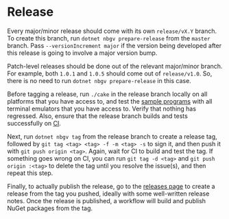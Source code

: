 # Release

Every major/minor release should come with its own `release/vX.Y` branch. To
create this branch, run `dotnet nbgv prepare-release` from the `master` branch.
Pass `--versionIncrement major` if the version being developed after this
release is going to involve a major version bump.

Patch-level releases should be done out of the relevant major/minor branch. For
example, both `1.0.1` and `1.0.5` should come out of `release/v1.0`. So, there
is no need to run `dotnet nbgv prepare-release` in this case.

Before tagging a release, run `./cake` in the release branch locally on all
platforms that you have access to, and test the [sample programs](src/samples)
with all terminal emulators that you have access to. Verify that nothing has
regressed. Also, ensure that the release branch builds and tests successfully on
[CI](https://github.com/vezel-dev/cathode/actions).

Next, run `dotnet nbgv tag` from the release branch to create a release tag,
followed by `git tag <tag> <tag> -f -m <tag> -s` to sign it, and then push it
with `git push origin <tag>`. Again, wait for CI to build and test the tag. If
something goes wrong on CI, you can run `git tag -d <tag>` and
`git push origin :<tag>` to delete the tag until you resolve the issue(s), and
then repeat this step.

Finally, to actually publish the release, go to the
[releases page](https://github.com/vezel-dev/cathode/releases) to create a
release from the tag you pushed, ideally with some well-written release notes.
Once the release is published, a workflow will build and publish NuGet packages
from the tag.
